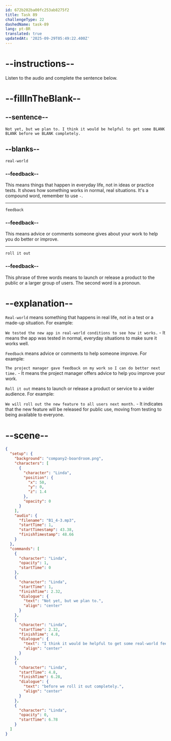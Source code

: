 ```yaml
---
id: 672b202ba00fc253ab8275f2
title: Task 89
challengeType: 22
dashedName: task-89
lang: pt-BR
translated: true
updatedAt: '2025-09-29T05:49:22.400Z'
---
```


<!-- (audio) Linda: Not yet, but we plan to. I think it would be helpful to get some real-world feedback before we roll it out completely. -->

# --instructions--

Listen to the audio and complete the sentence below.

# --fillInTheBlank--

## --sentence--

`Not yet, but we plan to. I think it would be helpful to get some BLANK BLANK before we BLANK completely.`

## --blanks--

`real-world`

### --feedback--

This means things that happen in everyday life, not in ideas or practice tests. It shows how something works in normal, real situations. It's a compound word, remember to use `-`.

---

`feedback`

### --feedback--

This means advice or comments someone gives about your work to help you do better or improve.

---

`roll it out`

### --feedback--

This phrase of three words means to launch or release a product to the public or a larger group of users. The second word is a pronoun.

# --explanation--

`Real-world` means something that happens in real life, not in a test or a made-up situation. For example:  

`We tested the new app in real-world conditions to see how it works.` - It means the app was tested in normal, everyday situations to make sure it works well.

`Feedback` means advice or comments to help someone improve. For example:  

`The project manager gave feedback on my work so I can do better next time.` - It means the project manager offers advice to help you improve your work.

`Roll it out` means to launch or release a product or service to a wider audience. For example:

`We will roll out the new feature to all users next month.` - It indicates that the new feature will be released for public use, moving from testing to being available to everyone.

# --scene--

```json
{
  "setup": {
    "background": "company2-boardroom.png",
    "characters": [
      {
        "character": "Linda",
        "position": {
          "x": 50,
          "y": 0,
          "z": 1.4
        },
        "opacity": 0
      }
    ],
    "audio": {
      "filename": "B1_4-3.mp3",
      "startTime": 1,
      "startTimestamp": 43.38,
      "finishTimestamp": 48.66
    }
  },
  "commands": [
    {
      "character": "Linda",
      "opacity": 1,
      "startTime": 0
    },
    {
      "character": "Linda",
      "startTime": 1,
      "finishTime": 2.32,
      "dialogue": {
        "text": "Not yet, but we plan to.",
        "align": "center"
      }
    },
    {
      "character": "Linda",
      "startTime": 2.32,
      "finishTime": 4.8,
      "dialogue": {
        "text": "I think it would be helpful to get some real-world feedback",
        "align": "center"
      }
    },
    {
      "character": "Linda",
      "startTime": 4.8,
      "finishTime": 6.28,
      "dialogue": {
        "text": "before we roll it out completely.",
        "align": "center"
      }
    },
    {
      "character": "Linda",
      "opacity": 0,
      "startTime": 6.78
    }
  ]
}
```
